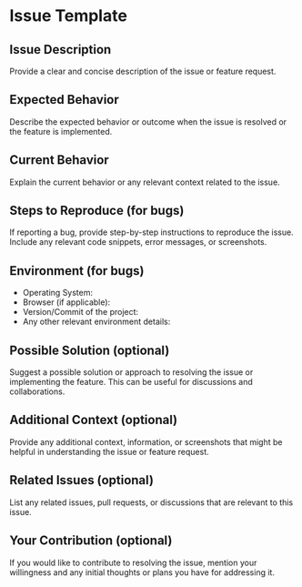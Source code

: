 # Issue Template

## Issue Description
Provide a clear and concise description of the issue or feature request.

## Expected Behavior
Describe the expected behavior or outcome when the issue is resolved or the feature is implemented.

## Current Behavior
Explain the current behavior or any relevant context related to the issue.

## Steps to Reproduce (for bugs)
If reporting a bug, provide step-by-step instructions to reproduce the issue. Include any relevant code snippets, error messages, or screenshots.

## Environment (for bugs)
- Operating System:
- Browser (if applicable):
- Version/Commit of the project:
- Any other relevant environment details:

## Possible Solution (optional)
Suggest a possible solution or approach to resolving the issue or implementing the feature. This can be useful for discussions and collaborations.

## Additional Context (optional)
Provide any additional context, information, or screenshots that might be helpful in understanding the issue or feature request.

## Related Issues (optional)
List any related issues, pull requests, or discussions that are relevant to this issue.

## Your Contribution (optional)
If you would like to contribute to resolving the issue, mention your willingness and any initial thoughts or plans you have for addressing it.

